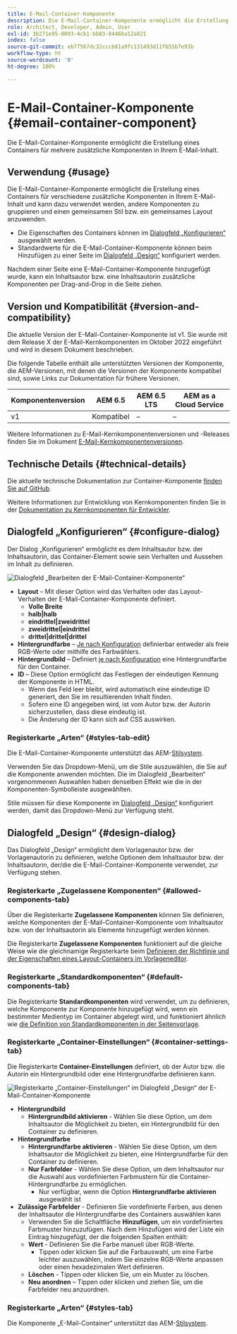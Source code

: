 ```yaml
---
title: E-Mail-Container-Komponente
description: Die E-Mail-Container-Komponente ermöglicht die Erstellung eines Containers für mehrere zusätzliche Komponenten in Ihrem E-Mail-Inhalt.
role: Architect, Developer, Admin, User
exl-id: 3b271e95-0093-4cb1-bb83-8446ba12a821
index: false
source-git-commit: eb77567dc32cccb81a9fc131493d11fb55b7e93b
workflow-type: ht
source-wordcount: '0'
ht-degree: 100%

---
```



# E-Mail-Container-Komponente {#email-container-component}

Die E-Mail-Container-Komponente ermöglicht die Erstellung eines Containers für mehrere zusätzliche Komponenten in Ihrem E-Mail-Inhalt.

## Verwendung {#usage}

Die E-Mail-Container-Komponente ermöglicht die Erstellung eines Containers für verschiedene zusätzliche Komponenten in Ihrem E-Mail-Inhalt und kann dazu verwendet werden, andere Komponenten zu gruppieren und einen gemeinsamen Stil bzw. ein gemeinsames Layout anzuwenden.

* Die Eigenschaften des Containers können im [Dialogfeld „Konfigurieren“](#configure-dialog) ausgewählt werden.
* Standardwerte für die E-Mail-Container-Komponente können beim Hinzufügen zu einer Seite im [Dialogfeld „Design“](#design-dialog) konfiguriert werden.

Nachdem einer Seite eine E-Mail-Container-Komponente hinzugefügt wurde, kann ein Inhaltsautor bzw. eine Inhaltsautorin zusätzliche Komponenten per Drag-and-Drop in die Seite ziehen.

## Version und Kompatibilität {#version-and-compatibility}

Die aktuelle Version der E-Mail-Container-Komponente ist v1. Sie wurde mit dem Release X der E-Mail-Kernkomponenten im Oktober 2022 eingeführt und wird in diesem Dokument beschrieben.

Die folgende Tabelle enthält alle unterstützten Versionen der Komponente, die AEM-Versionen, mit denen die Versionen der Komponente kompatibel sind, sowie Links zur Dokumentation für frühere Versionen.

| Komponentenversion | AEM 6.5 | AEM 6.5 LTS | AEM as a Cloud Service |
|---|---|---|---|
| v1 | Kompatibel | – | – |

Weitere Informationen zu E-Mail-Kernkomponentenversionen und -Releases finden Sie im Dokument [E-Mail-Kernkomponentenversionen](/help/email/versions.md).

## Technische Details {#technical-details}

Die aktuelle technische Dokumentation zur Container-Komponente [finden Sie auf GitHub](https://adobe.com/go/aem_cmp_tech_email_container_v1).

Weitere Informationen zur Entwicklung von Kernkomponenten finden Sie in der [Dokumentation zu Kernkomponenten für Entwickler](/help/developing/overview.md).

## Dialogfeld „Konfigurieren“ {#configure-dialog}

Der Dialog „Konfigurieren“ ermöglicht es dem Inhaltsautor bzw. der Inhaltsautorin, das Container-Element sowie sein Verhalten und Aussehen im Inhalt zu definieren.

![Dialogfeld „Bearbeiten der E-Mail-Container-Komponente“](/help/email/assets/email-container-configure.png)

* **Layout** – Mit dieser Option wird das Verhalten oder das Layout-Verhalten der E-Mail-Container-Komponente definiert.
   * **Volle Breite**
   * **halb|halb**
   * **eindrittel|zweidrittel**
   * **zweidrittel|eindrittel**
   * **drittel|drittel|drittel**
* **Hintergrundfarbe** – [Je nach Konfiguration](#container-settings-tab) definierbar entweder als freie RGB-Werte oder mithilfe des Farbwählers.
* **Hintergrundbild** – Definiert [je nach Konfiguration](#container-settings-tab) eine Hintergrundfarbe für den Container.
* **ID** – Diese Option ermöglicht das Festlegen der eindeutigen Kennung der Komponente in HTML.
   * Wenn das Feld leer bleibt, wird automatisch eine eindeutige ID generiert, den Sie im resultierenden Inhalt finden.
   * Sofern eine ID angegeben wird, ist vom Autor bzw. der Autorin sicherzustellen, dass diese eindeutig ist.
   * Die Änderung der ID kann sich auf CSS auswirken.

### Registerkarte „Arten“ {#styles-tab-edit}

Die E-Mail-Container-Komponente unterstützt das AEM-[Stilsystem](/help/get-started/authoring.md#component-styling).

Verwenden Sie das Dropdown-Menü, um die Stile auszuwählen, die Sie auf die Komponente anwenden möchten. Die im Dialogfeld „Bearbeiten“ vorgenommenen Auswahlen haben denselben Effekt wie die in der Komponenten-Symbolleiste ausgewählten.

Stile müssen für diese Komponente im [Dialogfeld „Design“](#design-dialog) konfiguriert werden, damit das Dropdown-Menü zur Verfügung steht.

## Dialogfeld „Design“ {#design-dialog}

Das Dialogfeld „Design“ ermöglicht dem Vorlagenautor bzw. der Vorlagenautorin zu definieren, welche Optionen dem Inhaltsautor bzw. der Inhaltsautorin, der/die die E-Mail-Container-Komponente verwendet, zur Verfügung stehen.

### Registerkarte „Zugelassene Komponenten“ {#allowed-components-tab}

Über die Registerkarte **Zugelassene Komponenten** können Sie definieren, welche Komponenten der E-Mail-Container-Komponente vom Inhaltsautor bzw. von der Inhaltsautorin als Elemente hinzugefügt werden können.

Die Registerkarte **Zugelassene Komponenten** funktioniert auf die gleiche Weise wie die gleichnamige Registerkarte beim [Definieren der Richtlinie und der Eigenschaften eines Layout-Containers im Vorlageneditor](https://experienceleague.adobe.com/docs/experience-manager-cloud-service/sites/authoring/features/templates.html?lang=de).

### Registerkarte „Standardkomponenten“ {#default-components-tab}

Die Registerkarte **Standardkomponenten** wird verwendet, um zu definieren, welche Komponente zur Komponente hinzugefügt wird, wenn ein bestimmter Medientyp im Container abgelegt wird, und funktioniert ähnlich wie [die Definition von Standardkomponenten in der Seitenvorlage](https://experienceleague.adobe.com/docs/experience-manager-cloud-service/sites/authoring/features/templates.html?lang=de).

### Registerkarte „Container-Einstellungen“ {#container-settings-tab}

Die Registerkarte **Container-Einstellungen** definiert, ob der Autor bzw. die Autorin ein Hintergrundbild oder eine Hintergrundfarbe definieren kann.

![Registerkarte „Container-Einstellungen“ im Dialogfeld „Design“ der E-Mail-Container-Komponente](/help/email/assets/email-container-design-container-settings.png)

* **Hintergrundbild**
   * **Hintergrundbild aktivieren** - Wählen Sie diese Option, um dem Inhaltsautor die Möglichkeit zu bieten, ein Hintergrundbild für den Container zu definieren.
* **Hintergrundfarbe**
   * **Hintergrundfarbe aktivieren** - Wählen Sie diese Option, um dem Inhaltsautor die Möglichkeit zu bieten, eine Hintergrundfarbe für den Container zu definieren.
   * **Nur Farbfelder** - Wählen Sie diese Option, um dem Inhaltsautor nur die Auswahl aus vordefinierten Farbmustern für die Container-Hintergrundfarbe zu ermöglichen.
      * Nur verfügbar, wenn die Option **Hintergrundfarbe aktivieren** ausgewählt ist
* **Zulässige Farbfelder** - Definieren Sie vordefinierte Farben, aus denen der Inhaltsautor die Hintergrundfarbe des Containers auswählen kann
   * Verwenden Sie die Schaltfläche **Hinzufügen**, um ein vordefiniertes Farbmuster hinzuzufügen. Nach dem Hinzufügen wird der Liste ein Eintrag hinzugefügt, der die folgenden Spalten enthält:
   * **Wert** - Definieren Sie die Farbe manuell über RGB-Werte.
      * Tippen oder klicken Sie auf die Farbauswahl, um eine Farbe leichter auszuwählen, indem Sie einzelne RGB-Werte anpassen oder einen hexadezimalen Wert definieren.
   * **Löschen** - Tippen oder klicken Sie, um ein Muster zu löschen.
   * **Neu anordnen** – Tippen oder klicken und ziehen Sie, um die Farbfelder neu anzuordnen.

### Registerkarte „Arten“ {#styles-tab}

Die Komponente „E-Mail-Container“ unterstützt das AEM-[Stilsystem](/help/get-started/authoring.md#component-styling).
